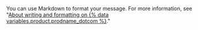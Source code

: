 You can use Markdown to format your message. For more information, see "[About writing and formatting on {% data variables.product.prodname_dotcom %}](/articles/about-writing-and-formatting-on-github/)."
